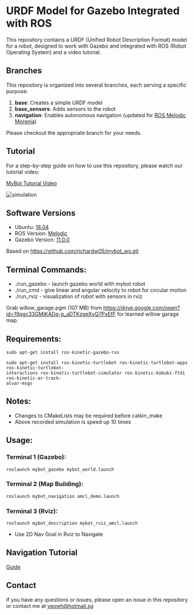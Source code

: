 # URDF Model for Gazebo Integrated with ROS

This repository contains a URDF (Unified Robot Description Format) model for a robot, designed to work with Gazebo and integrated with ROS (Robot Operating System) and a video tutorial.

## Branches

This repository is organized into several branches, each serving a specific purpose:

1. **base**: Creates a simple URDF model
2. **base_sensors**: Adds sensors to the robot
3. **navigation**: Enables autonomous navigation (updated for [ROS Melodic Morenia](http://wiki.ros.org/melodic))

Please checkout the appropriate branch for your needs.

## Tutorial

For a step-by-step guide on how to use this repository, please watch our tutorial video:

[MyBot Tutorial Video](https://t.ly/Prcyw)

![simulation](https://github.com/weihanyeo/ROS-Gazebo_tutorial/assets/36888332/09e68fa7-50c1-40e0-adf7-791ec4ea7bd9)


## Software Versions
- Ubuntu: [18.04](https://ubuntu.com/tutorials/install-ubuntu-desktop-1804#1-overview) 
- ROS Version: [Melodic](https://wiki.ros.org/melodic/Installation/Ubuntu) 
- Gazebo Version: [11.0.0](https://classic.gazebosim.org)

Based on https://github.com/richardw05/mybot_ws.git

## Terminal Commands:

- ./run_gazebo - launch gazebo world with mybot robot
- ./run_cmd - give linear and angular velocity to robot for circular motion
- ./run_rviz - visualization of robot with sensors in rviz

Grab willow_garage.pgm (107 MB) from https://drive.google.com/open?id=19qgc33GMiKADq-p_aDTKzgeXyQ7PxEfF for learned willow garage map.

## Requirements:
```
sudo apt-get install ros-kinetic-gazebo-ros

sudo apt-get install ros-kinetic-turtlebot ros-kinetic-turtlebot-apps ros-kinetic-turtlebot-
interactions ros-kinetic-turtlebot-simulator ros-kinetic-kobuki-ftdi ros-kinetic-ar-track-
alvar-msgs
```
## Notes:
- Changes to CMakeLists may be required before catkin_make
- Above recorded simulation is speed up 10 times

## Usage: 
### Terminal 1 (Gazebo): 
```
roslaunch mybot_gazebo mybot_world.launch
```
### Terminal 2 (Map Building):
```
roslaunch mybot_navigation amcl_demo.launch
```
### Terminal 3 (Rviz):
```
roslaunch mybot_description mybot_rviz_amcl.launch
```
- Use 2D Nav Goal in Rviz to Navigate

## Navigation Tutorial

[Guide](https://github.com/weihanyeo/ROS-Gazebo_tutorial/blob/main/src/mybot_navigation/README.md)

## Contact

If you have any questions or issues, please open an issue in this repository or contact me at [yeowh@hotmail.sg](yeowh@hotmail.sg)
